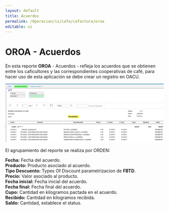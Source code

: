 ```yaml
---
layout: default
title: Acuerdos
permalink: /Operacion/is/cafe/cafactura/oroa
editable: si
---
```


# OROA - Acuerdos

En esta reporte **OROA** - Acuerdos - refleja los acuerdos que se obtienen entre los caficultores y las correspondientes cooperativas de café, para hacer uso de esta aplicación se debe crear un registro en OACU. 


![](oroa1.png)

El agrupamiento del reporte se realiza por ORDEN:

**Fecha:** Fecha del acuerdo.  
**Producto:** Producto asociado al acuerdo.  
**Tipo Descuento:**  Types Of Discount parametrizacion de **FBTD**.  
**Precio:**   Valor asociado al producto.  
**Fecha inicial:** Fecha inicial del acuerdo.  
**Fecha final:** Fecha final del acuerdo.  
**Cupo:** Cantidad en kilogramos pactada en el acuerdo.  
**Recibido:** Cantidad en kilogramos recibida.  
**Saldo:** Cantidad, establece el status.  




